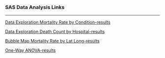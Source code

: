 ### SAS Data Analysis Links
------
[Data Exploration Mortality Rate by Condition-results](http://htmlpreview.github.io/?https://github.com/kurtis-sherman-csuglobal-edu/MIS480_201909/blob/master/Module5/Data%20Exploration%20Mortality%20Rate%20by%20Condition-results.html)

[Data Exploration Death Count by Hospital-results](http://htmlpreview.github.io/?https://github.com/kurtis-sherman-csuglobal-edu/MIS480_201909/blob/master/Module5/Data%20Exploration%20Death%20Count%20by%20Hospital-results.html)

[Bubble Map Mortality Rate by Lat Long-results](http://htmlpreview.github.io/?https://github.com/kurtis-sherman-csuglobal-edu/MIS480_201909/blob/master/Module5/Bubble%20Map-results.html)

[One-Way ANOVA-results](http://htmlpreview.github.io/?https://github.com/kurtis-sherman-csuglobal-edu/MIS480_201909/blob/master/Module5/One-Way%20ANOVA-results.html)


